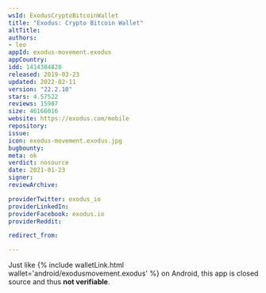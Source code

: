 ```yaml
---
wsId: ExodusCryptoBitcoinWallet
title: "Exodus: Crypto Bitcoin Wallet"
altTitle: 
authors:
- leo
appId: exodus-movement.exodus
appCountry: 
idd: 1414384820
released: 2019-03-23
updated: 2022-02-11
version: "22.2.10"
stars: 4.57522
reviews: 15907
size: 46166016
website: https://exodus.com/mobile
repository: 
issue: 
icon: exodus-movement.exodus.jpg
bugbounty: 
meta: ok
verdict: nosource
date: 2021-01-23
signer: 
reviewArchive:

providerTwitter: exodus_io
providerLinkedIn: 
providerFacebook: exodus.io
providerReddit: 

redirect_from:

---
```


Just like {% include walletLink.html wallet='android/exodusmovement.exodus' %} on Android, this app is
closed source and thus **not verifiable**.
